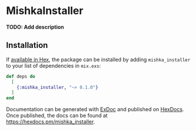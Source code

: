 # MishkaInstaller

**TODO: Add description**

## Installation

If [available in Hex](https://hex.pm/docs/publish), the package can be installed
by adding `mishka_installer` to your list of dependencies in `mix.exs`:

```elixir
def deps do
  [
    {:mishka_installer, "~> 0.1.0"}
  ]
end
```

Documentation can be generated with [ExDoc](https://github.com/elixir-lang/ex_doc)
and published on [HexDocs](https://hexdocs.pm). Once published, the docs can
be found at <https://hexdocs.pm/mishka_installer>.


